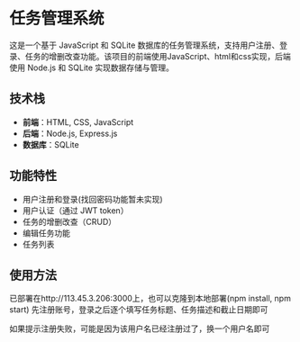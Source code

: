 # 任务管理系统

这是一个基于 JavaScript 和 SQLite 数据库的任务管理系统，支持用户注册、登录、任务的增删改查功能。该项目的前端使用JavaScript、html和css实现，后端使用 Node.js 和 SQLite 实现数据存储与管理。

## 技术栈

- **前端**：HTML, CSS, JavaScript
- **后端**：Node.js, Express.js
- **数据库**：SQLite

## 功能特性

- 用户注册和登录(找回密码功能暂未实现)
- 用户认证（通过 JWT token）
- 任务的增删改查（CRUD）
- 编辑任务功能
- 任务列表

## 使用方法
已部署在http://113.45.3.206:3000上，也可以克隆到本地部署(npm install, npm start)
先注册账号，登录之后逐个填写任务标题、任务描述和截止日期即可

如果提示注册失败，可能是因为该用户名已经注册过了，换一个用户名即可
